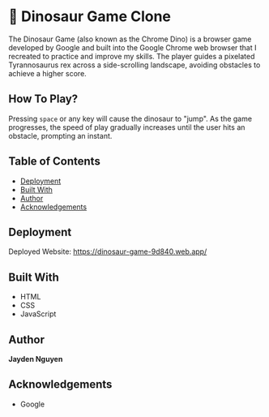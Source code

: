 # 🦖 Dinosaur Game Clone

The Dinosaur Game (also known as the Chrome Dino) is a browser game developed by Google and built into the Google Chrome web browser that I recreated to practice and improve my skills. The player guides a pixelated Tyrannosaurus rex across a side-scrolling landscape, avoiding obstacles to achieve a higher score.

## How To Play?

Pressing `space` or any key will cause the dinosaur to "jump". As the game progresses, the speed of play gradually increases until the user hits an obstacle, prompting an instant.

## Table of Contents
* [Deployment](#deployment)
* [Built With](#built-with)
* [Author](#author)
* [Acknowledgements](#acknowledgements)

## Deployment

Deployed Website: https://dinosaur-game-9d840.web.app/

## Built With

* HTML
* CSS
* JavaScript

## Author

**Jayden Nguyen**

## Acknowledgements

* Google
